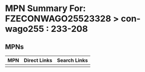 



# MPN Summary For: FZECONWAGO25523328 > con-wago255 : 233-208

## MPNs
  

|MPN|Direct Links|Search Links|
| :--- | :--- | :--- |
||||

